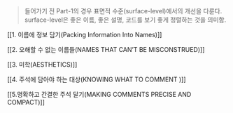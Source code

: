 
> 들어가기 전 Part-1의 경우 표면적 수준(surface-level)에서의 개선을 다룬다. \
> surface-level은 좋은 이름, 좋은 설명, 코드를 보기 좋게 정렬하는 것을 의미함.

[[1. 이름에 정보 담기(Packing Information Into Names)]]

[[2. 오해할 수 없는 이름들(NAMES THAT CAN’T BE MISCONSTRUED)]]

[[3. 미학(AESTHETICS)]]

[[4. 주석에 담아야 하는 대상(KNOWING WHAT TO COMMENT )]]

[[5.명확하고 간결한 주석 달기(MAKING COMMENTS PRECISE AND COMPACT)]]


